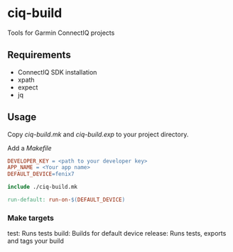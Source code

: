 # ciq-build

Tools for Garmin ConnectIQ projects

## Requirements

* ConnectIQ SDK installation
* xpath
* expect
* jq

## Usage

Copy *ciq-build.mk* and *ciq-build.exp* to your project directory.

Add a *Makefile*

```Makefile
DEVELOPER_KEY = <path to your developer key>
APP_NAME = <Your app name>
DEFAULT_DEVICE=fenix7

include ./ciq-build.mk

run-default: run-on-$(DEFAULT_DEVICE)
```

### Make targets

test: Runs tests
build: Builds for default device
release: Runs tests, exports and tags your build
